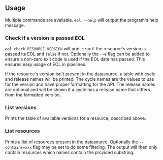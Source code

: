 ## Usage
Multiple commands are available. `eol --help` will output the program's help message.

### Check if a version is passed EOL
`eol check RESOURCE VERSION` will print `true` if the resource's version is passed its EOL and `false` if not.
Optionally the `--e` flag can be added to ensure a non-zero exit code is used if the EOL date has passed. This ensures
easy usage of EOL in pipelines.

If the resource's version isn't present in the datasource, a table with cycle and release names will be printed.
The cycle names are the values to use for the version and have proper formatting for the API.
The release names are optional and will be shown if a cycle has a release name that differs from the formatted version.

### List versions
Prints the table of available versions for a resource, described above.

### List resources
Prints a list of resources present in the datasource.
Optionally the `--contains=xxx` flag may be set to do some filtering. The output will then only contain resources which
names contain the provided substring.
